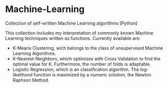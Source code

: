 # Machine-Learning
Collection of self-written Machine Learning algorithms [Python]

This collection includes my interpretation of commonly known Machine Learning techniques written as functions. Currently available are:

- K-Means Clustering, wich belongs to the class of unsupervised Machine Learning Algorithms.
- K-Nearest-Neighbors, which optimizes with Cross Validation to find the optimal value for K. Furthermore, the number of folds is adaptable.
- Logistic Regression, which is an classification algorithm. The log-likelihood function is maximized by a numeric solution, the Newton Raphson Method.
